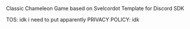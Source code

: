 
Classic Chameleon Game based on Svelcordot Template for Discord SDK

TOS: idk i need to put apparently
PRIVACY POLICY: idk


